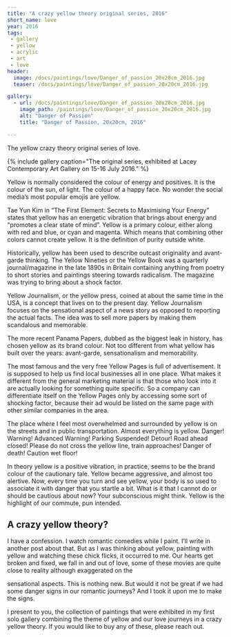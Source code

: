 ```yaml
---
title: "A crazy yellow theory original series, 2016"
short_name: love
year: 2016
tags:
 - gallery
 - yellow
 - acrylic
 - art
 - love
header:
  image: /docs/paintings/love/Danger_of_passion_20x20cm_2016.jpg
  teaser: /docs/paintings/love/Danger_of_passion_20x20cm_2016.jpg

gallery:
  - url: /docs/paintings/love/Danger_of_passion_20x20cm_2016.jpg
    image_path: /paintings/love/Danger_of_passion_20x20cm_2016.jpg
    alt: "Danger of Passion"
    title: "Danger of Passion, 20x20cm, 2016"

---
```


The yellow crazy theory original series of love. 

{% include gallery caption="The original series, exhibited at Lacey Contemporary Art Gallery on 15-16 July 2016." %}

Yellow is normally considered the colour of energy and positives. It is the colour of the sun, of light. The colour of a happy face. No wonder the social media’s most popular emojis are yellow.

Tae Yun Kim in “The First Element: Secrets to Maximising Your Energy” states that yellow has an energetic vibration that brings about energy and “promotes a clear state of mind”.
Yellow is a primary colour, either along with red and blue, or cyan and magenta. Which means that combining other colors cannot create yellow. It is the definition of purity outside white.

Historically, yellow has been used to describe outcast originality and avant-garde thinking. The Yellow Nineties or the Yellow Book was a quarterly journal/magazine in the late 1890s in Britain containing anything from poetry to short stories and paintings steering towards radicalism. The magazine was trying to bring about a shock factor.

Yellow Journalism, or the yellow press, coined at about the same time in the USA, is a concept that lives on to the present day. Yellow Journalism focuses on the sensational aspect of a news story as opposed to reporting the actual facts. The idea was to sell more papers by making them scandalous and memorable.

The more recent Panama Papers, dubbed as the biggest leak in history, has chosen yellow as its brand colour. Not too different from what yellow has built over the years: avant-garde, sensationalism and memorability.

The most famous and the very free Yellow Pages is full of advertisement. It is supposed to help us find local businesses all in one place. What makes it different from the general marketing material is that those who look into it are actually looking for something quite specific. So a company can differentiate itself on the Yellow Pages only by accessing some sort of shocking factor, because their ad would be listed on the same page with other similar companies in the area.

The place where I feel most overwhelmed and surrounded by yellow is on the streets and in public transportation. Almost everything is yellow. Danger! Warning! Advanced Warning! Parking Suspended! Detour! Road ahead closed! Please do not cross the yellow line, train approaches! Danger of death! Caution wet floor!

In theory yellow is a positive vibration, in practice, seems to be the brand colour of the cautionary tale. Yellow became aggressive, and almost too alertive. Now, every time you turn and see yellow, your body is so used to associate it with danger that you startle a bit. What is it that I cannot do or should be cautious about now? Your subconscious might think. Yellow is the highlight of our commute, pun intended.

## A crazy yellow theory?

I have a confession. I watch romantic comedies while I paint. I’ll write in another post about that. But as I was thinking about yellow, painting with yellow and watching these chick flicks, it occurred to me. Our hearts get broken and fixed, we fall in and out of love, some of these movies are quite close to reality although exaggerated on the

sensational aspects. This is nothing new. But would it not be great if we had some danger signs in our romantic journeys? And I took it upon me to make the signs.

I present to you, the collection of paintings that were exhibited in my first solo gallery combining the theme of yellow and our love journeys in a crazy yellow theory. If you would like to buy any of these, please reach out.
